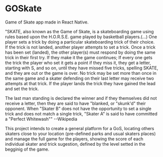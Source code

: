 # GOSkate
Game of Skate app made in React Native.

"SKATE, also known as the Game of Skate, is a skateboarding game using rules based upon the H.O.R.S.E. game played by basketball players.(...) One player sets a trick by doing a particular skateboarding trick of their choice. If the trick is not landed, another player attempts to set a trick. Once a trick has been set (landed), the other player(s) must respond by doing the same trick in their first try. If they make it the game continues; If every one gets the trick the player who set it gets a point if they miss it, they get a letter, starting with S, and so on, until they have missed five tricks, spelling SKATE, and they are out or the game is over. No trick may be set more than once in the same game and a skater defending on their last letter may receive two attempts at that trick. If the player lands the trick they have gained the lead and set the trick.

The last man standing is declared the winner and if they themselves did not receive a letter, then they are said to have "blanked, or "skunk'd" their opponent. When "Skater B" does not have the opportunity to set a single trick and does not match a single trick, "Skater A" is said to have committed a "Perfect Whitewash"" --Wikipedia

This project intends to create a general platform for a GoS, locating others skaters close to your location (pre-defined parks and usual skaters places) and manage the full game for the players, showing the score of each individual skater and trick sugestion, defined by the level setted in the begginig of the game.
